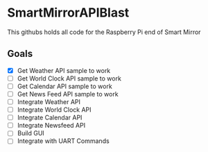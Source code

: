 # SmartMirrorAPIBlast
This githubs holds all code for the Raspberry Pi end of Smart Mirror
## Goals
- [x] Get Weather API sample to work
- [ ] Get World Clock API sample to work
- [ ] Get Calendar API sample to work
- [ ] Get News Feed API sample to work
- [ ] Integrate Weather API
- [ ] Integrate World Clock API
- [ ] Integrate Calendar API
- [ ] Integrate Newsfeed API
- [ ] Build GUI
- [ ] Integrate with UART Commands
